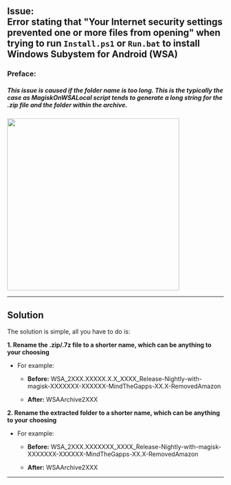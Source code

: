 ## Issue: </br> Error stating that "Your Internet security settings prevented one or more files from opening" when trying to run `Install.ps1` or `Run.bat` to install Windows Subystem for Android (WSA)

### Preface:
##### This issue is caused if the folder name is too long. This is the typically the case as MagiskOnWSALocal script tends to generate a long string for the .zip file and the folder within the archive.

<img src="https://github.com/MustardChef/WSABuilds/assets/68516357/b17308cb-6b99-419d-ba79-3119bdbacd9d" style="width: 400px;"/>  

---
## Solution

The solution is simple, all you have to do is:

**1. Rename the .zip/.7z file to a shorter name, which can be anything to your choosing** </br> 

- For example: 

    - **Before:** WSA_2XXX.XXXXX.X.X_XXXX_Release-Nightly-with-magisk-XXXXXXX-XXXXXX-MindTheGapps-XX.X-RemovedAmazon

    - **After:** WSAArchive2XXX

**2. Rename the extracted folder to a shorter name, which can be anything to your choosing** </br> 

- For example:

   - **Before:** WSA_2XXX.XXXXXXX_XXXX_Release-Nightly-with-magisk-XXXXXXX-XXXXXX-MindTheGapps-XX.X-RemovedAmazon 

   - **After:** WSAArchive2XXX

---
